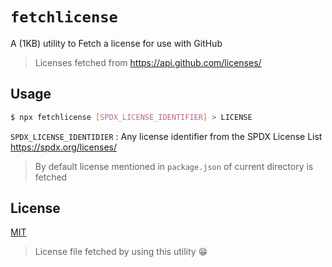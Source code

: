 # `fetchlicense`
A (1KB) utility to Fetch a license for use with GitHub

> Licenses fetched from https://api.github.com/licenses/

## Usage

``` sh
$ npx fetchlicense [SPDX_LICENSE_IDENTIFIER] > LICENSE
```

`SPDX_LICENSE_IDENTIDIER` : Any license identifier from the SPDX License List https://spdx.org/licenses/

> By default license mentioned in `package.json` of current directory is fetched

## License
[MIT](LICENSE)

> License file fetched by using this utility 😁
